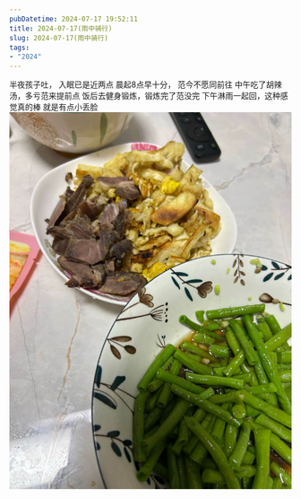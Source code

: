 ```yaml
---
pubDatetime: 2024-07-17 19:52:11
title: 2024-07-17(雨中骑行)
slug: 2024-07-17(雨中骑行)
tags:
- "2024"
---
```


半夜孩子吐， 入眠已是近两点
晨起8点早十分， 范今不愿同前往
中午吃了胡辣汤，多亏范来提前点
饭后去健身锻炼，锻炼完了范没完
下午淋雨一起回，这种感觉真的棒
就是有点小丢脸![image](../../../../public/img/2024/2024-07-17-1268db2b-d70a-43d7-a5af-fff723b6f9e2.jpg)
